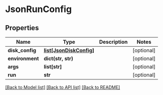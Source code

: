 # JsonRunConfig


## Properties
Name | Type | Description | Notes
------------ | ------------- | ------------- | -------------
**disk_config** | [**list[JsonDiskConfig]**](JsonDiskConfig.md) |  | [optional] 
**environment** | **dict(str, str)** |  | [optional] 
**args** | **list[str]** |  | [optional] 
**run** | **str** |  | [optional] 

[[Back to Model list]](../README.md#documentation-for-models) [[Back to API list]](../README.md#documentation-for-api-endpoints) [[Back to README]](../README.md)



